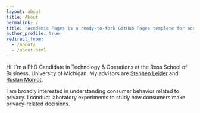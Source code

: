 ```yaml
---
layout: about
title: About
permalink: /
title: "Academic Pages is a ready-to-fork GitHub Pages template for academic personal websites"
author_profile: true
redirect_from: 
  - /about/
  - /about.html
---
```


Hi! I’m a PhD Candidate in Technology & Operations at the Ross School of Business, University of Michigan. My advisors are [Stephen Leider](https://sites.google.com/umich.edu/stephenleider/bio) and [Ruslan Momot](https://ruslanmomot.info/).

I am broadly interested in understanding consumer behavior related to privacy. I conduct laboratory experiments to study how consumers make privacy-related decisions.
